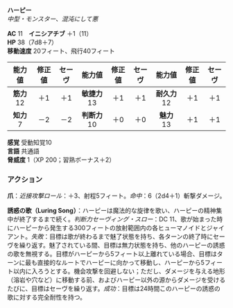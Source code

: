 **ハーピー**  
*中型・モンスター、混沌にして悪*

**AC** 11　**イニシアチブ** ＋1（11）  
**HP** 38（7d8＋7）  
**移動速度** 20フィート、飛行40フィート

| 能力値 | 修正値 | セーヴ | 能力値 | 修正値 | セーヴ | 能力値 | 修正値 | セーヴ |
|:---:|:---:|:---:|:---:|:---:|:---:|:---:|:---:|:---:|
| **筋力** 12 | ＋1 | ＋1 | **敏捷力** 13 | ＋1 | ＋1 | **耐久力** 12 | ＋1 | ＋1 |
| **知力** 7 | －2 | －2 | **判断力** 10 | ＋0 | ＋0 | **魅力** 13 | ＋1 | ＋1 |

**感覚** 受動知覚10  
**言語** 共通語  
**脅威度** 1（XP 200；習熟ボーナス＋2）

### アクション
**爪**：*近接攻撃ロール*：＋3、射程5フィート。*命中*：6（2d4＋1）斬撃ダメージ。

**誘惑の歌（Luring Song）**：ハーピーは魔法的な旋律を歌い、ハーピーの精神集中が終了するまで続く。*判断力セーヴィング・スロー*：DC 11、歌が始まった時にハーピーから発生する300フィートの放射範囲内の各ヒューマノイドとジャイアント。*失敗*：目標は歌が終わるまで魅了状態を持ち、各ターンの終了時にセーヴを繰り返す。魅了されている間、目標は無力状態を持ち、他のハーピーの誘惑の歌を無視する。目標がハーピーから5フィート以上離れている場合、目標はターンに最も直接的なルートでハーピーに向かって移動し、ハーピーから5フィート以内に入ろうとする。機会攻撃を回避しない；ただし、ダメージを与える地形（溶岩や穴など）に移動する前、およびハーピー以外の源からダメージを受けるたびに、目標はセーヴを繰り返す。*成功*：目標は24時間このハーピーの誘惑の歌に対する完全耐性を持つ。